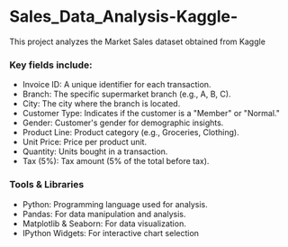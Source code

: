 # Sales_Data_Analysis-Kaggle-

This project analyzes the Market Sales dataset obtained from Kaggle

### Key fields include:

- Invoice ID: A unique identifier for each transaction.
- Branch: The specific supermarket branch (e.g., A, B, C).
- City: The city where the branch is located.
- Customer Type: Indicates if the customer is a "Member" or "Normal."
- Gender: Customer's gender for demographic insights.
- Product Line: Product category (e.g., Groceries, Clothing).
- Unit Price: Price per product unit.
- Quantity: Units bought in a transaction.
- Tax (5%): Tax amount (5% of the total before tax).

### Tools & Libraries
- Python: Programming language used for analysis.
- Pandas: For data manipulation and analysis.
- Matplotlib & Seaborn: For data visualization.
- IPython Widgets: For interactive chart selection
